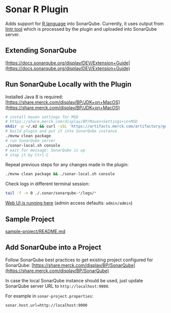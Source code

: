 Sonar R Plugin
==============
Adds support for [R language](https://www.r-project.org/) into SonarQube. Currently, it uses output from [lintr tool](https://github.com/jimhester/lintr)
which is processed by the plugin and uploaded into SonarQube server.

Extending SonarQube
-------------------
[https://docs.sonarqube.org/display/DEV/Extension+Guide](https://docs.sonarqube.org/display/DEV/Extension+Guide)

Run SonarQube Locally with the Plugin
-------------------------------------
Installed Java 8 is required:
[https://share.merck.com/display/BP/JDK+on+MacOS](https://share.merck.com/display/BP/JDK+on+MacOS)

```bash
# install maven settings for MSD
# https://share.merck.com/display/BP/Maven+Settings+in+MSD
mkdir -p ~/.m2 && curl -sSL 'https://artifacts.merck.com/artifactory/generic-dostack/local-development/mvn/settings.xml' > ~/.m2/settings.xml
# build plugin and put it into SonarQube instance
./mvnw clean package
# run SonarQube server 
./sonar-local.sh console
# wait for message: SonarQube is up
# stop it by Ctrl-C
```
Repeat previous steps for any changes made in the plugin:
```bash
./mvnw clean package && ./sonar-local.sh console
```

Check logs in different terminal session:
```bash
tail -f -n 0 ./.sonar/sonarqube-*/logs/*
```

[Web UI is running here](http://localhost:9000) (admin access defaults: `admin/admin`)

Sample Project
--------------
[sample-project/README.md](sample-project/README.md)

Add SonarQube into a Project
----------------------------
Follow SonarQube best practices to get existing project configured for SonarQube:
[https://share.merck.com/display/BP/SonarQube](https://share.merck.com/display/BP/SonarQube)

In case the local SonarQube instance should be used, just update SonarQube server URL to `http://localhost:9000`.

For example in `sonar-project.properties`:
```properties
sonar.host.url=http://localhost:9000
```
